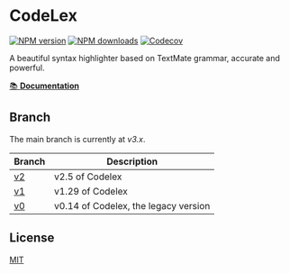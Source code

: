 # CodeLex

[![NPM version](https://img.shields.io/npm/v/codelex?color=32A9C3&labelColor=1B3C4A&label=npm)](https://www.npmjs.com/package/codelex)
[![NPM downloads](https://img.shields.io/npm/dm/codelex?color=32A9C3&labelColor=1B3C4A&label=downloads)](https://www.npmjs.com/package/codelex)
[![Codecov](https://img.shields.io/codecov/c/github/codeLex/codelex?token=1uJYfXgZG3&style=flat&labelColor=1B3C4A&color=32A9C3&precision=1)](https://app.codecov.io/gh/codeLex/codelex/tree)

A beautiful syntax highlighter based on TextMate grammar, accurate and powerful.

[📚 **Documentation**](https://codelex.style)

## Branch

The main branch is currently at _v3.x_.

| Branch                                         | Description                        |
| ---------------------------------------------- | ---------------------------------- |
| [v2](https://github.com/deepcode-ai/codelex/tree/v2) | v2.5 of Codelex                      |
| [v1](https://github.com/deepcode-ai/codelex/tree/v1) | v1.29 of Codelex                     |
| [v0](https://github.com/deepcode-ai/codelex/tree/v0) | v0.14 of Codelex, the legacy version |

## License

[MIT](./LICENSE)
